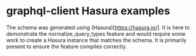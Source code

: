 # graphql-client Hasura examples

The schema was generated using (Hasura)[https://hasura.io/]. It is here to demonstrate the normalize_query_types feature and would require some work to create a Hasura instance that matches the schema. It is primarily present to ensure the feature compiles correctly.
